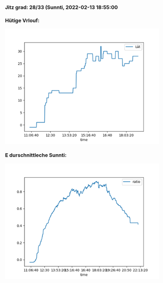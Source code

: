 ### Jitz grad: 28/33 (Sunnti, 2022-02-13 18:55:00

### Hütige Vrlouf:
![Graph](Today.png)

### E durschnittleche Sunnti:
![Graph](Sunnti.png)